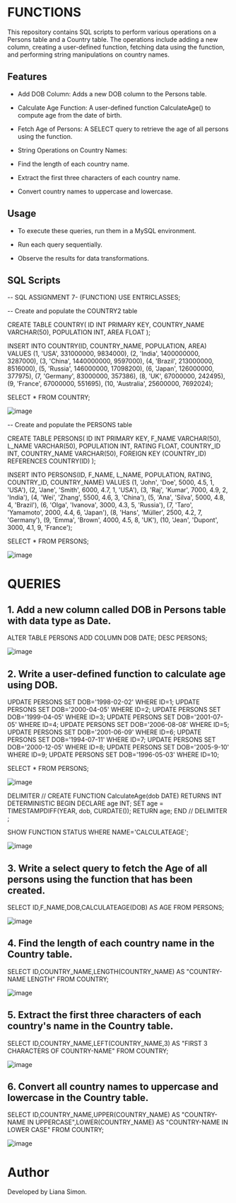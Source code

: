 # FUNCTIONS

This repository contains SQL scripts to perform various operations on a Persons table and a Country table. The operations include adding a new column, creating a user-defined function, fetching data using the function, and performing string manipulations on country names.

## Features

* Add DOB Column: Adds a new DOB column to the Persons table.

* Calculate Age Function: A user-defined function CalculateAge() to compute age from the date of birth.

* Fetch Age of Persons: A SELECT query to retrieve the age of all persons using the function.

* String Operations on Country Names:

* Find the length of each country name.

* Extract the first three characters of each country name.

* Convert country names to uppercase and lowercase.

## Usage

* To execute these queries, run them in a MySQL environment.

* Run each query sequentially.

* Observe the results for data transformations.

## SQL Scripts

 -- SQL ASSIGNMENT 7- (FUNCTION)
USE ENTRICLASSES;

-- Create and populate the COUNTRY2 table

CREATE TABLE COUNTRY(
    ID INT PRIMARY KEY,
    COUNTRY_NAME VARCHAR(50),
    POPULATION INT,
    AREA FLOAT
);

INSERT INTO COUNTRY(ID, COUNTRY_NAME, POPULATION, AREA)
VALUES 
(1, 'USA', 331000000, 9834000),
(2, 'India', 1400000000, 3287000),
(3, 'China', 1440000000, 9597000),
(4, 'Brazil', 213000000, 8516000),
(5, 'Russia', 146000000, 17098200),
(6, 'Japan', 126000000, 377975),
(7, 'Germany', 83000000, 357386),
(8, 'UK', 67000000, 242495),
(9, 'France', 67000000, 551695),
(10, 'Australia', 25600000, 7692024);

SELECT * FROM COUNTRY;

![image](https://github.com/user-attachments/assets/45f57977-8309-4aaa-8069-c05c31e366f0)

-- Create and populate the PERSONS table

CREATE TABLE PERSONS(
    ID INT PRIMARY KEY,
    F_NAME VARCHAR(50),
    L_NAME VARCHAR(50),
    POPULATION INT,
    RATING FLOAT,
    COUNTRY_ID INT,
    COUNTRY_NAME VARCHAR(50),
    FOREIGN KEY (COUNTRY_ID) REFERENCES COUNTRY(ID)
);

INSERT INTO PERSONS(ID, F_NAME, L_NAME, POPULATION, RATING, COUNTRY_ID, COUNTRY_NAME)
VALUES
(1, 'John', 'Doe', 5000, 4.5, 1, 'USA'),
(2, 'Jane', 'Smith', 6000, 4.7, 1, 'USA'),
(3, 'Raj', 'Kumar', 7000, 4.9, 2, 'India'),
(4, 'Wei', 'Zhang', 5500, 4.6, 3, 'China'),
(5, 'Ana', 'Silva', 5000, 4.8, 4, 'Brazil'),
(6, 'Olga', 'Ivanova', 3000, 4.3, 5, 'Russia'),
(7, 'Taro', 'Yamamoto', 2000, 4.4, 6, 'Japan'),
(8, 'Hans', 'Müller', 2500, 4.2, 7, 'Germany'),
(9, 'Emma', 'Brown', 4000, 4.5, 8, 'UK'),
(10, 'Jean', 'Dupont', 3000, 4.1, 9, 'France');

SELECT * FROM PERSONS;

![image](https://github.com/user-attachments/assets/06b19b8d-6b69-4e07-9c9f-c1a6d40efa56)


# QUERIES

## 1. Add a new column called DOB in Persons table with data type as Date.

ALTER TABLE PERSONS ADD COLUMN DOB DATE;
DESC  PERSONS;

![image](https://github.com/user-attachments/assets/0987e026-a64b-4e66-91f1-75ef914f5b7a)

## 2. Write a user-defined function to calculate age using DOB.

UPDATE PERSONS SET DOB='1998-02-02' WHERE ID=1;
UPDATE PERSONS SET DOB='2000-04-05' WHERE ID=2;
UPDATE PERSONS SET DOB='1999-04-05' WHERE ID=3;
UPDATE PERSONS SET DOB='2001-07-05' WHERE ID=4;
UPDATE PERSONS SET DOB='2006-08-08' WHERE ID=5;
UPDATE PERSONS SET DOB='2001-06-09' WHERE ID=6;
UPDATE PERSONS SET DOB='1994-07-11' WHERE ID=7;
UPDATE PERSONS SET DOB='2000-12-05' WHERE ID=8;
UPDATE PERSONS SET DOB='2005-9-10' WHERE ID=9;
UPDATE PERSONS SET DOB='1996-05-03' WHERE ID=10;

SELECT * FROM PERSONS;

![image](https://github.com/user-attachments/assets/d1ac92d6-625d-4672-9ff3-6b0757163d4f)

DELIMITER //
CREATE FUNCTION CalculateAge(dob DATE) RETURNS INT DETERMINISTIC
BEGIN
    DECLARE age INT;
    SET age = TIMESTAMPDIFF(YEAR, dob, CURDATE());
    RETURN age;
END //
DELIMITER ;

SHOW FUNCTION STATUS WHERE NAME='CALCULATEAGE';

![image](https://github.com/user-attachments/assets/6fc774a4-e1a0-4ca8-82f1-2f1e727448cd)

## 3. Write a select query to fetch the Age of all persons using the function that has been created.

SELECT ID,F_NAME,DOB,CALCULATEAGE(DOB) AS AGE FROM PERSONS;

![image](https://github.com/user-attachments/assets/5c3b8b92-3ade-42b7-9eab-ee84381b7859)

## 4. Find the length of each country name in the Country table.

SELECT ID,COUNTRY_NAME,LENGTH(COUNTRY_NAME) AS "COUNTRY-NAME LENGTH" FROM COUNTRY;

![image](https://github.com/user-attachments/assets/1bb948dc-e3f5-4963-84e2-36e905348c30)

## 5. Extract the first three characters of each country's name in the Country table.

SELECT ID,COUNTRY_NAME,LEFT(COUNTRY_NAME,3) AS "FIRST 3 CHARACTERS OF COUNTRY-NAME" FROM COUNTRY;

![image](https://github.com/user-attachments/assets/0ff00841-14ed-49bb-b6d1-e9b1c6fcca23)

## 6. Convert all country names to uppercase and lowercase in the Country table.

SELECT ID,COUNTRY_NAME,UPPER(COUNTRY_NAME) AS "COUNTRY-NAME IN UPPERCASE",LOWER(COUNTRY_NAME) AS "COUNTRY-NAME IN LOWER CASE" FROM COUNTRY;

![image](https://github.com/user-attachments/assets/5a3333e9-c79e-42a4-9455-40b5fad0ded4)



# Author

Developed by Liana Simon.













